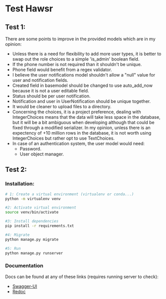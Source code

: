 # Test Hawsr
## Test 1:
There are some points to improve in the provided models which are in my opinion:
- Unless there is a need for flexibility to add more user types, it is better to swap out the role choices to a simple 'is_admin' boolean field. 
- If the phone number is not required than it shouldn't be unique.
- Phone field would benefit from a regex validator.
- I believe the user notifications model shouldn't allow a "null" value for user and notification fields.
- Created field in basemodel should be changed to use auto_add_now because it is not a user editable field.
- Status should be per user notification.
- Notification and user in UserNotification should be unique together.
- It would be cleaner to upload files to a directory.
- Concerning the choices, it is a project preference, dealing with IntegerChoices means that the data will take less space in the database, but it will be a bit ambiguous when developing although that could be fixed through a modified serializer. In my opinion, unless there is an expectency of +10 million rows in the database, it is not worth using IntegerChoices but rather opt to use TextChoices.
- In case of an authentication system, the user model would need:
    - Password.
    - User object manager.


## Test 2:
### Installation:
```bash
# 1: Create a virtual environment (virtualenv or conda...)
python -m virtualenv venv

#2: Activate virtual environment
source venv/bin/activate

#3: Install dependencies
pip install -r requirements.txt

#4: Migrate
python manage.py migrate

#5: Run
python manage.py runserver
```


### Documentation
Docs can be found at any of these links (requires running server to check):
 - [Swagger-UI](http://localhost:8000/api/schema/swagger-ui/)
 - [Redoc](http://localhost:8000/api/schema/redoc/)
